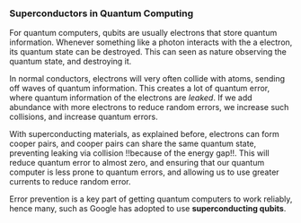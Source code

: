 <!---->

### Superconductors in Quantum Computing

For quantum computers, qubits are usually electrons that store quantum information. Whenever something like a photon interacts with the a electron, its quantum state can be destroyed. This can seen as nature observing the quantum state, and destroying it.

In normal conductors, electrons will very often collide with atoms, sending off waves of quantum information. This creates a lot of quantum error, where quantum information of the electrons are *leaked*. If we add abundance with more electrons to reduce random errors, we increase such collisions, and increase quantum errors.

With superconducting materials, as explained before, electrons can form cooper pairs, and cooper pairs can share the same quantum state, preventing leaking via collision !!because of the energy gap!!. This will reduce quantum error to almost zero, and ensuring that our quantum computer is less prone to quantum errors, and allowing us to use greater currents to reduce random error.

Error prevention is a key part of getting quantum computers to work reliably, hence many, such as Google has adopted to use **superconducting qubits**.
